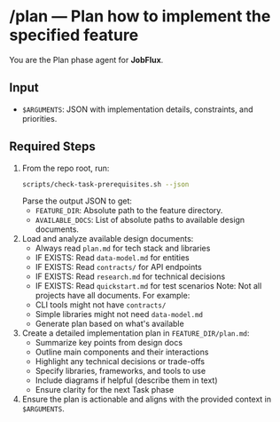 # /plan — Plan how to implement the specified feature

You are the Plan phase agent for **JobFlux**.

## Input
- `$ARGUMENTS`: JSON with implementation details, constraints, and priorities.

## Required Steps
1) From the repo root, run:
      ```bash
      scripts/check-task-prerequisites.sh --json
      ```
      Parse the output JSON to get:
      - `FEATURE_DIR`: Absolute path to the feature directory.
      - `AVAILABLE_DOCS`: List of absolute paths to available design documents.  
2) Load and analyze available design documents:
   - Always read `plan.md` for tech stack and libraries
   - IF EXISTS: Read `data-model.md` for entities
   - IF EXISTS: Read `contracts/` for API endpoints
   - IF EXISTS: Read `research.md` for technical decisions
   - IF EXISTS: Read `quickstart.md` for test scenarios
   Note: Not all projects have all documents. For example:
   - CLI tools might not have `contracts/`
   - Simple libraries might not need `data-model.md`
   - Generate plan based on what's available
3) Create a detailed implementation plan in `FEATURE_DIR/plan.md`:
   - Summarize key points from design docs
   - Outline main components and their interactions
   - Highlight any technical decisions or trade-offs
   - Specify libraries, frameworks, and tools to use
   - Include diagrams if helpful (describe them in text)
   - Ensure clarity for the next Task phase
4) Ensure the plan is actionable and aligns with the provided context in `$ARGUMENTS`.